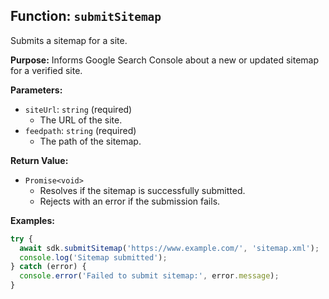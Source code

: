 ## Function: `submitSitemap`

Submits a sitemap for a site.

**Purpose:**
Informs Google Search Console about a new or updated sitemap for a verified site.

**Parameters:**

- `siteUrl`: `string` (required)
  - The URL of the site.
- `feedpath`: `string` (required)
  - The path of the sitemap.

**Return Value:**

- `Promise<void>`
  - Resolves if the sitemap is successfully submitted.
  - Rejects with an error if the submission fails.

**Examples:**

```typescript
try {
  await sdk.submitSitemap('https://www.example.com/', 'sitemap.xml');
  console.log('Sitemap submitted');
} catch (error) {
  console.error('Failed to submit sitemap:', error.message);
}
```
